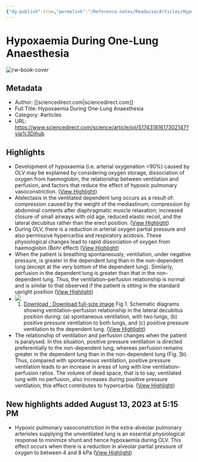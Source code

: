 ```yaml
---
{"dg-publish":true,"permalink":"/Reference notes/Readwise/Articles/Hypoxaemia During One-Lung Anaesthesia/"}
---
```


# Hypoxaemia During One-Lung Anaesthesia

![rw-book-cover](https://ars.els-cdn.com/content/image/1-s2.0-S1743181617X70236-cov150h.gif)

## Metadata
- Author: [[sciencedirect.com\|sciencedirect.com]]
- Full Title: Hypoxaemia During One-Lung Anaesthesia
- Category: #articles
- URL: https://www.sciencedirect.com/science/article/pii/S1743181617302147?via%3Dihub

## Highlights
- Development of hypoxaemia (i.e. arterial oxygenation <90%) caused by OLV may be explained by considering oxygen storage, dissociation of oxygen from haemoglobin, the relationship between ventilation and perfusion, and factors that reduce the effect of hypoxic pulmonary vasoconstriction. ([View Highlight](https://read.readwise.io/read/01gqvz8284gjvgyx91fnzq7bw8))
- Atelectasis in the ventilated dependent lung occurs as a result of:
  compression caused by the weight of the mediastinum;
  compression by abdominal contents after diaphragmatic muscle relaxation;
  increased closure of small airways with old age, reduced elastic recoil, and the lateral decubitus rather than the erect position. ([View Highlight](https://read.readwise.io/read/01gqvza3yyyvq7e2wbm8cybzbv))
- During OLV, there is a reduction in arterial oxygen partial pressure and also permissive hypercarbia and respiratory acidosis. These physiological changes lead to rapid dissociation of oxygen from haemoglobin (Bohr effect) ([View Highlight](https://read.readwise.io/read/01gqvzan5fsp8zsrf8t0tjs75k))
- When the patient is breathing spontaneously, ventilation, under negative pressure, is greater in the dependent lung than in the non-dependent lung (except at the very bottom of the dependent lung). Similarly, perfusion in the dependent lung is greater than that in the non-dependent lung. Thus, the ventilation–perfusion relationship is normal and is similar to that observed if the patient is sitting in the standard upright position ([View Highlight](https://read.readwise.io/read/01gqvzbt474ep3jr171jp5se82))
- ![](https://ars.els-cdn.com/content/image/1-s2.0-S1743181617302147-gr1.jpg)
  1. [Download : Download full-size image](https://ars.els-cdn.com/content/image/1-s2.0-S1743181617302147-gr1.jpg)
  Fig 1. Schematic diagrams showing ventilation–perfusion relationship in the lateral decubitus position during: (a) spontaneous ventilation, with two lungs, (b) positive pressure ventilation to both lungs, and (c) positive pressure ventilation to the dependent lung. ([View Highlight](https://read.readwise.io/read/01gqvzcvppe3ctbeqrk9e1w415))
- The relationship of ventilation and perfusion changes when the patient is paralysed. In this situation, positive pressure ventilation is directed preferentially to the non-dependent lung, whereas perfusion remains greater in the dependent lung than in the non-dependent lung (Fig. [1](https://www.sciencedirect.com/science/article/pii/S1743181617302147?via%3Dihub#fig1)b). Thus, compared with spontaneous ventilation, positive pressure ventilation leads to an increase in areas of lung with low ventilation–perfusion ratios. The volume of dead space, that is to say, ventilated lung with no perfusion, also increases during positive pressure ventilation; this effect contributes to hypercarbia. ([View Highlight](https://read.readwise.io/read/01gqvzf25pyhtvr8hdpbbt1c2m))
## New highlights added August 13, 2023 at 5:15 PM
- Hypoxic pulmonary vasoconstriction in the extra-alveolar pulmonary arterioles supplying the unventilated lung is an essential physiological response to minimize shunt and hence hypoxaemia during OLV. This effect occurs when there is a reduction in alveolar partial pressure of oxygen to between 4 and 8 kPa ([View Highlight](https://read.readwise.io/read/01gx48x0psxn34kmgbkfk7zxym))
